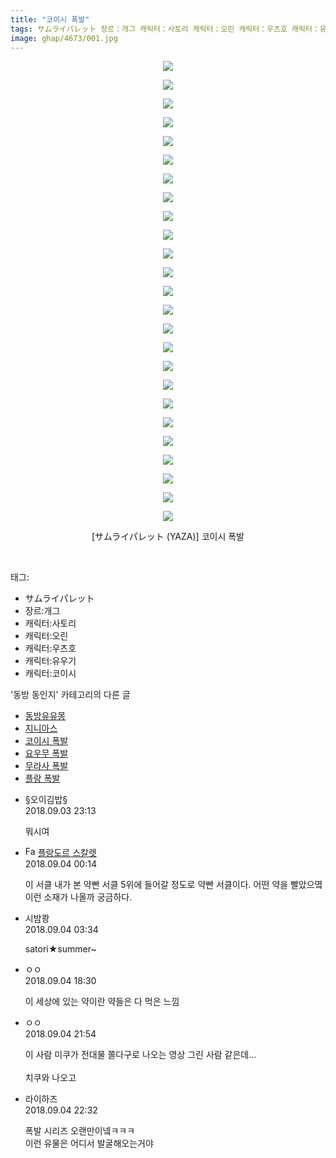 ```yaml
---
title: "코이시 폭발"
tags: サムライパレット 장르：개그 캐릭터：사토리 캐릭터：오린 캐릭터：우츠호 캐릭터：유우기 캐릭터：코이시 YAZA 동방_동인지
image: ghap/4673/001.jpg
---
```

<div class="article">
<p style="text-align: center; clear: none; float: none;"><img src="{{ site.nasurl }}/ghap/4673/001.jpg"/></p>
<p style="text-align: center; clear: none; float: none;"><img src="{{ site.nasurl }}/ghap/4673/002.jpg"/></p>
<p style="text-align: center; clear: none; float: none;"><img src="{{ site.nasurl }}/ghap/4673/003.jpg"/></p>
<p style="text-align: center; clear: none; float: none;"><img src="{{ site.nasurl }}/ghap/4673/004.jpg"/></p>
<p style="text-align: center; clear: none; float: none;"><img src="{{ site.nasurl }}/ghap/4673/005.jpg"/></p>
<p style="text-align: center; clear: none; float: none;"><img src="{{ site.nasurl }}/ghap/4673/006.jpg"/></p>
<p style="text-align: center; clear: none; float: none;"><img src="{{ site.nasurl }}/ghap/4673/007.jpg"/></p>
<p style="text-align: center; clear: none; float: none;"><img src="{{ site.nasurl }}/ghap/4673/008.jpg"/></p>
<p style="text-align: center; clear: none; float: none;"><img src="{{ site.nasurl }}/ghap/4673/009.jpg"/></p>
<p style="text-align: center; clear: none; float: none;"><img src="{{ site.nasurl }}/ghap/4673/010.jpg"/></p>
<p style="text-align: center; clear: none; float: none;"><img src="{{ site.nasurl }}/ghap/4673/011.jpg"/></p>
<p style="text-align: center; clear: none; float: none;"><img src="{{ site.nasurl }}/ghap/4673/012.jpg"/></p>
<p style="text-align: center; clear: none; float: none;"><img src="{{ site.nasurl }}/ghap/4673/013.jpg"/></p>
<p style="text-align: center; clear: none; float: none;"><img src="{{ site.nasurl }}/ghap/4673/014.jpg"/></p>
<p style="text-align: center; clear: none; float: none;"><img src="{{ site.nasurl }}/ghap/4673/015.jpg"/></p>
<p style="text-align: center; clear: none; float: none;"><img src="{{ site.nasurl }}/ghap/4673/016.jpg"/></p>
<p style="text-align: center; clear: none; float: none;"><img src="{{ site.nasurl }}/ghap/4673/017.jpg"/></p>
<p style="text-align: center; clear: none; float: none;"><img src="{{ site.nasurl }}/ghap/4673/018.jpg"/></p>
<p style="text-align: center; clear: none; float: none;"><img src="{{ site.nasurl }}/ghap/4673/019.jpg"/></p>
<p style="text-align: center; clear: none; float: none;"><img src="{{ site.nasurl }}/ghap/4673/020.jpg"/></p>
<p style="text-align: center; clear: none; float: none;"><img src="{{ site.nasurl }}/ghap/4673/021.jpg"/></p>
<p style="text-align: center; clear: none; float: none;"><img src="{{ site.nasurl }}/ghap/4673/022.jpg"/></p>
<p style="text-align: center; clear: none; float: none;"><img src="{{ site.nasurl }}/ghap/4673/023.jpg"/></p>
<p style="text-align: center; clear: none; float: none;"><img src="{{ site.nasurl }}/ghap/4673/024.jpg"/></p>
<p style="text-align: center; clear: none; float: none;"><img src="{{ site.nasurl }}/ghap/4673/025.jpg"/></p>
<p style="text-align: center; clear: none; float: none;">[サムライパレット (YAZA)] 코이시 폭발</p>
<p><br/></p>
</div><div class="tagTrail">
<p>태그: </p>
<ul>
<li>サムライパレット</li>
<li>장르:개그</li>
<li>캐릭터:사토리</li>
<li>캐릭터:오린</li>
<li>캐릭터:우츠호</li>
<li>캐릭터:유우기</li>
<li>캐릭터:코이시</li>
</ul>
</div><div class="another">
<p>'동방 동인지' 카테고리의 다른 글</p>
<ul>
<li><a href="/2018-09-03-ghap_4675">동방유유몽</a></li>
<li><a href="/2018-09-03-ghap_4674">지니아스</a></li>
<li><a href="/2018-09-03-ghap_4673">코이시 폭발</a></li>
<li><a href="/2018-09-03-ghap_4672">요우무 폭발</a></li>
<li><a href="/2018-09-03-ghap_4671">무라사 폭발</a></li>
<li><a href="/2018-09-03-ghap_4670">플랑 폭발</a></li>
</ul>
</div><div class="cb_module cb_fluid">
<div class="cb_wrt cb_profile">
<div class="comment">
<ul>
<li class="cb_thumb_off" id="comment15325603">
<div class="cb_comment_area">
<div class="cb_info_area">
<div class="cb_section">
<span class="cb_nick_name">§오이김밥§</span>
</div>
<div class="cb_section">
<span class="cb_date">2018.09.03 23:13 </span>
</div>
</div>
<div class="cb_dsc_comment">
<p class="cb_dsc">
											뭐시여
										</p>
</div>
</div></li>
<li class="cb_thumb_off" id="comment15325649">
<div class="cb_comment_area">
<div class="cb_info_area">
<div class="cb_section">
<span class="cb_nick_name"><img alt="Favicon of http://qksxodid12.tistory.com" height="16" onerror="this.onerror=null;this.parentNode.removeChild(this)" src="http://qksxodid12.tistory.com/favicon.ico" width="16"/> <a href="http://qksxodid12.tistory.com" onclick="return openLinkInNewWindow(this)">플랑도르 스칼렛</a></span>
</div>
<div class="cb_section">
<span class="cb_date">2018.09.04 00:14 </span>
</div>
</div>
<div class="cb_dsc_comment">
<p class="cb_dsc">
											이 서클 내가 본 약빤 서클 5위에 들어갈 정도로 약빤 서클이다. 어떤 약을 빨았으몈 이런 소재가 나올까 궁금하다.
										</p>
</div>
</div></li>
<li class="cb_thumb_off" id="comment15325726">
<div class="cb_comment_area">
<div class="cb_info_area">
<div class="cb_section">
<span class="cb_nick_name">시밤쾅</span>
</div>
<div class="cb_section">
<span class="cb_date">2018.09.04 03:34 </span>
</div>
</div>
<div class="cb_dsc_comment">
<p class="cb_dsc">
											satori★summer~
										</p>
</div>
</div></li>
<li class="cb_thumb_off" id="comment15326032">
<div class="cb_comment_area">
<div class="cb_info_area">
<div class="cb_section">
<span class="cb_nick_name">ㅇㅇ</span>
</div>
<div class="cb_section">
<span class="cb_date">2018.09.04 18:30 </span>
</div>
</div>
<div class="cb_dsc_comment">
<p class="cb_dsc">
											이 세상에 있는 약이란 약들은 다 먹은 느낌
										</p>
</div>
</div></li>
<li class="cb_thumb_off" id="comment15326133">
<div class="cb_comment_area">
<div class="cb_info_area">
<div class="cb_section">
<span class="cb_nick_name">ㅇㅇ</span>
</div>
<div class="cb_section">
<span class="cb_date">2018.09.04 21:54 </span>
</div>
</div>
<div class="cb_dsc_comment">
<p class="cb_dsc">
											이 사람 미쿠가 전대물 쫄다구로 나오는 영상 그린 사람 같은데...<br/>
<br/>
치쿠와 나오고
										</p>
</div>
</div></li>
<li class="cb_thumb_off" id="comment15326148">
<div class="cb_comment_area">
<div class="cb_info_area">
<div class="cb_section">
<span class="cb_nick_name">라이하즈</span>
</div>
<div class="cb_section">
<span class="cb_date">2018.09.04 22:32 </span>
</div>
</div>
<div class="cb_dsc_comment">
<p class="cb_dsc">
											폭발 시리즈 오랜만이넼ㅋㅋㅋ<br/>
이런 유물은 어디서 발굴해오는거야
										</p>
</div>
</div></li>
</ul>
</div>
</div><!-- commentList close -->
</div>